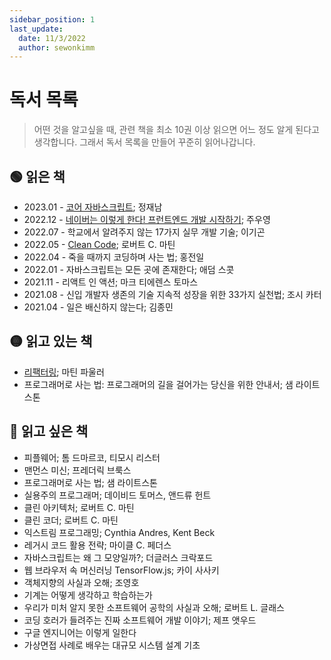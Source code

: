 ```yaml
---
sidebar_position: 1
last_update:
  date: 11/3/2022
  author: sewonkimm
---
```


# 독서 목록

> 어떤 것을 알고싶을 때, 관련 책을 최소 10권 이상 읽으면 어느 정도 알게 된다고 생각합니다. 그래서 독서 목록을 만들어 꾸준히 읽어나갑니다.

## 🟢 읽은 책

- 2023.01 - [코어 자바스크립트](./coreJS.md); 정재남
- 2022.12 - [네이버는 이렇게 한다! 프런트엔드 개발 시작하기](./naverFrontend.md); 주우영
- 2022.07 - 학교에서 알려주지 않는 17가지 실무 개발 기술; 이기곤
- 2022.05 - [Clean Code](./cleanCode.md); 로버트 C. 마틴
- 2022.04 - 죽을 때까지 코딩하며 사는 법; 홍전일
- 2022.01 - 자바스크립트는 모든 곳에 존재한다; 애덤 스콧
- 2021.11 - 리액트 인 액션; 마크 티에렌스 토마스
- 2021.08 - 신입 개발자 생존의 기술 지속적 성장을 위한 33가지 실천법; 조시 카터
- 2021.04 - 일은 배신하지 않는다; 김종민
  
## 🟡 읽고 있는 책

- [리팩터링](./refactoring.md); 마틴 파울러
- 프로그래머로 사는 법: 프로그래머의 길을 걸어가는 당신을 위한 안내서; 샘 라이트스톤

## 🔴 읽고 싶은 책

- 피플웨어; 톰 드마르코, 티모시 리스터
- 맨먼스 미신; 프레더릭 브룩스
- 프로그래머로 사는 법; 샘 라이트스톤
- 실용주의 프로그래머; 데이비드 토머스, 앤드류 헌트
- 클린 아키텍처; 로버트 C. 마틴
- 클린 코더; 로버트 C. 마틴
- 익스트림 프로그래밍; Cynthia Andres, Kent Beck
- 레거시 코드 활용 전략; 마이클 C. 페더스
- 자바스크립트는 왜 그 모양일까?; 더글러스 크락포드
- 웹 브라우저 속 머신러닝 TensorFlow.js; 카이 사사키
- 객체지향의 사실과 오해; 조영호
- 기계는 어떻게 생각하고 학습하는가
- 우리가 미처 알지 못한 소프트웨어 공학의 사실과 오해; 로버트 L. 글래스
- 코딩 호러가 들려주는 진짜 소프트웨어 개발 이야기; 제프 앳우드
- 구글 엔지니어는 이렇게 일한다
- 가상면접 사례로 배우는 대규모 시스템 설계 기초
